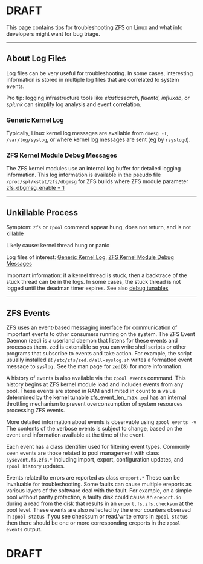 # DRAFT
This page contains tips for troubleshooting ZFS on Linux and what info developers might want for bug triage.

***
## About Log Files
Log files can be very useful for troubleshooting. In some cases, interesting information is stored in multiple log files that are correlated to system events.

Pro tip: logging infrastructure tools like _elasticsearch_, _fluentd_, _influxdb_, or _splunk_ can simplify log analysis and event correlation.

### Generic Kernel Log
Typically, Linux kernel log messages are available from `dmesg -T`, `/var/log/syslog`, or where kernel log messages are sent (eg by `rsyslogd`).

### ZFS Kernel Module Debug Messages 
The ZFS kernel modules use an internal log buffer for detailed logging information.
This log information is available in the pseudo file `/proc/spl/kstat/zfs/dbgmsg` for ZFS builds where ZFS module parameter [zfs_dbgmsg_enable = 1](https://github.com/zfsonlinux/zfs/wiki/ZFS-on-Linux-Module-Parameters#zfs_dbgmsg_enable)

***
## Unkillable Process
Symptom: `zfs` or `zpool` command appear hung, does not return, and is not killable

Likely cause: kernel thread hung or panic

Log files of interest: [Generic Kernel Log](#generic-kernel-log), [ZFS Kernel Module Debug Messages](#zfs-kernel-module-debug-messages)

Important information: if a kernel thread is stuck, then a backtrace of the stuck thread can be in the logs.
In some cases, the stuck thread is not logged until the deadman timer expires. See also [debug tunables](https://github.com/zfsonlinux/zfs/wiki/ZFS-on-Linux-Module-Parameters#debug)

***
## ZFS Events
ZFS uses an event-based messaging interface for communication of important events to
other consumers running on the system. The ZFS Event Daemon (zed) is a userland daemon that
listens for these events and processes them. zed is extensible so you can write shell scripts
or other programs that subscribe to events and take action. For example, the script usually
installed at `/etc/zfs/zed.d/all-syslog.sh` writes a formatted event message to `syslog.`
See the man page for `zed(8)` for more information.

A history of events is also available via the `zpool events` command. This history begins at
ZFS kernel module load and includes events from any pool. These events are stored in RAM and
limited in count to a value determined by the kernel tunable [zfs_event_len_max](https://github.com/zfsonlinux/zfs/wiki/ZFS-on-Linux-Module-Parameters#zfs_zevent_len_max).
`zed` has an internal throttling mechanism to prevent overconsumption of system resources
processing ZFS events.

More detailed information about events is observable using `zpool events -v`
The contents of the verbose events is subject to change, based on the event and information
available at the time of the event.

Each event has a class identifier used for filtering event types. Commonly seen events are
those related to pool management with class `sysevent.fs.zfs.*` including import, export,
configuration updates, and `zpool history` updates.

Events related to errors are reported as class `ereport.*` These can be invaluable for 
troubleshooting. Some faults can cause multiple ereports as various layers of the software
deal with the fault. For example, on a simple pool without parity protection, a faulty 
disk could cause an `ereport.io` during a read from the disk that results in an 
`erport.fs.zfs.checksum` at the pool level. These events are also reflected by the error
counters observed in `zpool status` 
If you see checksum or read/write errors in `zpool status` then there should be one or more
corresponding ereports in the `zpool events` output.

# DRAFT
